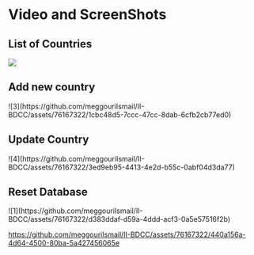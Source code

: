 # Video and ScreenShots
<h2>List of Countries</h2>
<img src="https://github.com/meggouriIsmail/II-BDCC/assets/76167322/d1ad3df1-112d-4251-b876-efe288410bbf"/>


<h2>Add new country</h2>
![3](https://github.com/meggouriIsmail/II-BDCC/assets/76167322/1cbc48d5-7ccc-47cc-8dab-6cfb2cb77ed0)

<h2>Update Country</h2>
![4](https://github.com/meggouriIsmail/II-BDCC/assets/76167322/3ed9eb95-4413-4e2d-b55c-0abf04d3da77)

<h2>Reset Database</h2>
![1](https://github.com/meggouriIsmail/II-BDCC/assets/76167322/d383ddaf-d59a-4ddd-acf3-0a5e57516f2b)

https://github.com/meggouriIsmail/II-BDCC/assets/76167322/440a156a-4d64-4500-80ba-5a427456065e

